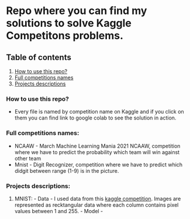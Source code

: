 # Repo where you can find my solutions to solve Kaggle Competitons problems.
## Table of contents
1. [How to use this repo?](#How-to-use)
2. [Full competitions names](#competitions-names)
3. [Projects descriptions](#descriptions)
### How to use this repo?
  - Every file is named by competition name on Kaggle and if you click on them you can find link to google colab    to see the solution in action.
### Full competitions names:
 - NCAAW - March Machine Learning Mania 2021 NCAAW, competition where we have to predict the probability which team will win against other team
 - Mnist - Digit Recognizer, competition where we have to predict which didgit between range (1-9) is in the picture.
### Projects descriptions:
  1. MNIST:
    - Data - I used data from this [kaggle competition](https://www.kaggle.com/c/digit-recognizer). Images are represented as recktangular data where each column contains pixel values between 1 and 255.
    - Model - 
